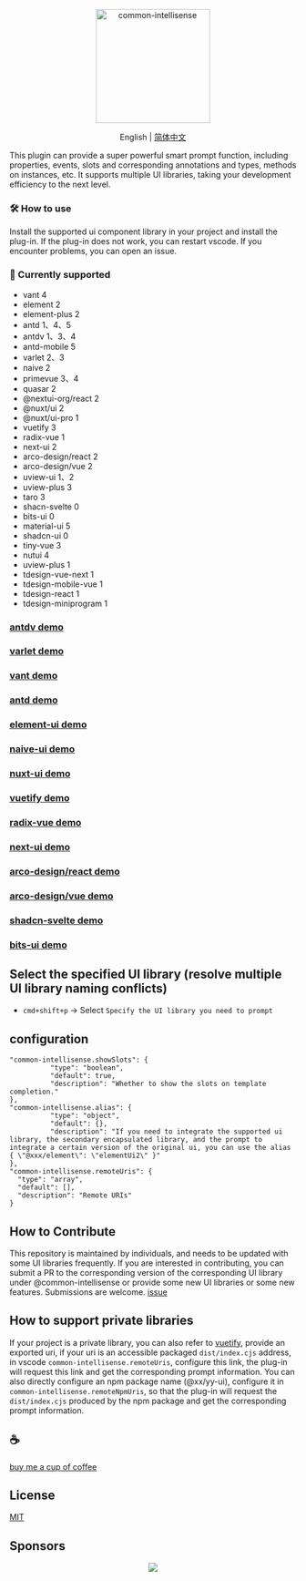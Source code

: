 <p align="center">
<img height="200" src="./assets/kv.png" alt="common-intellisense">
</p>
<p align="center"> English | <a href="https://github.com/Simon-He95/vscode-common-intellisense/blob/main/README_zh.md">简体中文</a></p>

This plugin can provide a super powerful smart prompt function, including properties, events, slots and corresponding annotations and types, methods on instances, etc. It supports multiple UI libraries, taking your development efficiency to the next level.

### 🛠️️ How to use
Install the supported ui component library in your project and install the plug-in. If the plug-in does not work, you can restart vscode. If you encounter problems, you can open an issue.

### 🍬 Currently supported
- vant 4
- element 2
- element-plus 2
- antd 1、4、5
- antdv 1、3、4
- antd-mobile 5
- varlet 2、3
- naive 2
- primevue 3、4
- quasar 2
- @nextui-org/react 2
- @nuxt/ui 2
- @nuxt/ui-pro 1
- vuetify 3
- radix-vue 1
- next-ui 2
- arco-design/react 2
- arco-design/vue 2
- uview-ui 1、2
- uview-plus 3
- taro 3
- shacn-svelte 0
- bits-ui 0
- material-ui 5
- shadcn-ui 0
- tiny-vue 3
- nutui 4
- uview-plus 1
- tdesign-vue-next 1
- tdesign-mobile-vue 1
- tdesign-react 1
- tdesign-miniprogram 1

### [antdv demo](assets/antdv.gif)

### [varlet demo](assets/varlet.gif)

### [vant demo](assets/vant.gif)

### [antd demo](assets/antd.gif)

### [element-ui demo](assets/element.gif)

### [naive-ui demo](assets/naive.gif)

### [nuxt-ui demo](assets/nuxt-ui.gif)

### [vuetify demo](assets/vuetify.gif)

### [radix-vue demo](assets/radix-vue.gif)

### [next-ui demo](assets/next-ui.gif)

### [arco-design/react demo](assets/arco-design.gif)

### [arco-design/vue demo](assets/acro-design-vue.gif)

### [shadcn-svelte demo](assets/shadcn-svelte.gif)

### [bits-ui demo](assets/shadcn-svelte.gif)

## Select the specified UI library (resolve multiple UI library naming conflicts)

- `cmd+shift+p` -> Select `Specify the UI library you need to prompt`

## configuration

```
"common-intellisense.showSlots": {
          "type": "boolean",
          "default": true,
          "description": "Whether to show the slots on template completion."
},
"common-intellisense.alias": {
          "type": "object",
          "default": {},
          "description": "If you need to integrate the supported ui library, the secondary encapsulated library, and the prompt to integrate a certain version of the original ui, you can use the alias { \"@xxx/element\": \"elementUi2\" }"
},
"common-intellisense.remoteUris": {
  "type": "array",
  "default": [],
  "description": "Remote URIs"
}
```

## How to Contribute

This repository is maintained by individuals, and needs to be updated with some UI libraries frequently. If you are interested in contributing, you can submit a PR to the corresponding version of the corresponding UI library under @common-intellisense or provide some new UI libraries or some new features. Submissions are welcome. [issue](https://github.com/common-intellisense/common-intellisense/issues/3)

## How to support private libraries

If your project is a private library, you can also refer to [vuetify](https://github.com/common-intellisense/vuetify3), provide an exported uri, if your uri is an accessible packaged `dist/index.cjs` address, in vscode `common-intellisense.remoteUris`, configure this link, the plug-in will request this link and get the corresponding prompt information. You can also directly configure an npm package name (@xx/yy-ui), configure it in `common-intellisense.remoteNpmUris`, so that the plug-in will request the `dist/index.cjs` produced by the npm package and get the corresponding prompt information.

## :coffee:

[buy me a cup of coffee](https://github.com/Simon-He95/sponsor)

## License

[MIT](./license)

## Sponsors

<p align="center">
  <a href="https://cdn.jsdelivr.net/gh/Simon-He95/sponsor@main/sponsors.svg">
    <img src="https://cdn.jsdelivr.net/gh/Simon-He95/sponsor@main/sponsors.png"/>
  </a>
</p>
